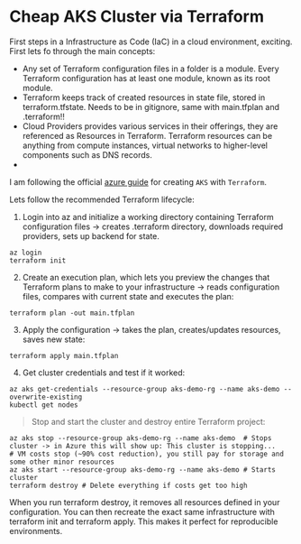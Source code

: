 # Cheap AKS Cluster via Terraform

First steps in a Infrastructure as Code (IaC) in a cloud environment, exciting. First lets fo through the main concepts:

- Any set of Terraform configuration files in a folder is a module. Every Terraform configuration has at least one module, known as its root module.
- Terraform keeps track of created resources in state file, stored in terraform.tfstate. Needs to be in gitignore, same with main.tfplan and .terraform!!
- Cloud Providers provides various services in their offerings, they are referenced as Resources in Terraform. Terraform resources can be anything from compute instances, virtual networks to higher-level components such as DNS records. 
- 


I am following the official [azure guide](https://learn.microsoft.com/en-us/azure/aks/learn/quick-kubernetes-deploy-terraform?pivots=development-environment-azure-cli) for creating `AKS` with `Terraform`.

Lets follow the recommended Terraform lifecycle:

1. Login into az and initialize a working directory containing Terraform configuration files -> creates .terraform directory, downloads required providers, sets up backend for state.
```shell
az login
terraform init
```
2. Create an execution plan, which lets you preview the changes that Terraform plans to make to your infrastructure -> reads configuration files, compares with current state and executes the plan:
```shell
terraform plan -out main.tfplan
```
3. Apply the configuration -> takes the plan, creates/updates resources, saves new state:
```shell
terraform apply main.tfplan
```
4. Get cluster credentials and test if it worked:
```shell
az aks get-credentials --resource-group aks-demo-rg --name aks-demo --overwrite-existing
kubectl get nodes
```

> Stop and start the cluster and destroy entire Terraform project:
```shell
az aks stop --resource-group aks-demo-rg --name aks-demo  # Stops cluster -> in Azure this will show up: This cluster is stopping...
# VM costs stop (~90% cost reduction), you still pay for storage and some other minor resources
az aks start --resource-group aks-demo-rg --name aks-demo # Starts cluster
terraform destroy # Delete everything if costs get too high
```

When you run terraform destroy, it removes all resources defined in your configuration. You can then recreate the exact same infrastructure with terraform init and terraform apply. This makes it perfect for reproducible environments.
